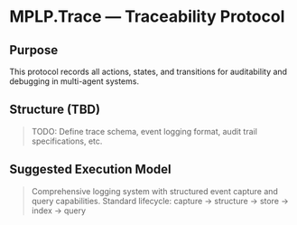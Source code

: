# MPLP.Trace — Traceability Protocol

## Purpose
This protocol records all actions, states, and transitions for auditability and debugging in multi-agent systems.

## Structure (TBD)
> TODO: Define trace schema, event logging format, audit trail specifications, etc.

## Suggested Execution Model
> Comprehensive logging system with structured event capture and query capabilities.
> Standard lifecycle: capture → structure → store → index → query